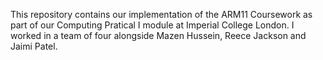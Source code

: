 This repository contains our implementation of the ARM11 Coursework as part of our Computing Pratical I module at Imperial College London. I worked in a team of four alongside Mazen Hussein, Reece Jackson and Jaimi Patel.
